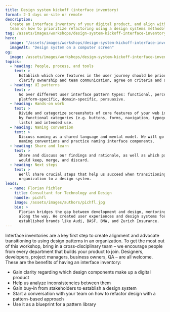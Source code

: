 ```yaml
---
title: Design system kickoff (interface inventory)
format: 2-3 days on-site or remote
description:
  Create an interface inventory of your digital product, and align with your
  team on how to prioritize refactoring using a design systems methodology.
tag: /assets/images/workshops/design-system-kickoff-interface-inventory/scissors.svg
hero:
  image: "/assets/images/workshops/design-system-kickoff-interface-inventory/design-system-kickoff-interface-inventory-hero.jpg"
  imageAlt: "Design system on a computer screen"
og:
  image: /assets/images/workshops/design-system-kickoff-interface-inventory/og-image.jpg
topics:
  - heading: People, process, and tools
    text: >
      Establish which core features in the user journey should be prioritized,
      clarify ownership and team communication, agree on criteria and a toolset.
  - heading: UI patterns
    text: >
      Go over different user interface pattern types: functional, perceptual,
      platform-specific, domain-specific, persuasive.
  - heading: Hands-on work
    text: >
      Divide and categorize screenshots of core features of your web interface
      by functional categories (e.g. buttons, forms, navigation, typography,
      lists) and intended use.
  - heading: Naming convention
    text: >
      Discuss naming as a shared language and mental model. We will go over
      naming conventions and practice naming interface components.
  - heading: Share and learn
    text: >
      Share and discuss our findings and rationale, as well as which patterns we
      would keep, merge, and discard.
  - heading: Next steps
    text: >
      We'll share crucial steps that help us succeed when transitioning an
      organization to a design system.
leads:
  - name: Florian Pichler
    title: Consultant for Technology and Design
    handle: pichfl
    image: /assets/images/authors/pichfl.jpg
    bio: >
      Florian bridges the gap between development and design, mentoring clients
      along the way. He created user experiences and design systems for
      established brands like Audi, BASF, BMW, and Zurich Insurance.
---
```


Interface inventories are a key first step to create alignment and advocate
transitioning to using design patterns in an organization. To get the most out
of this workshop, bring in a cross-disciplinary team – we encourage people from
every department that builds your product to join. Designers, developers,
project managers, business owners, QA – are all welcome. These are the benefits
of having an interface inventory:

- Gain clarity regarding which design components make up a digital product
- Help us analyze inconsistencies between them
- Gain buy-in from stakeholders to establish a design system
- Start a conversation with your team on how to refactor design with a
  pattern-based approach
- Use it as a blueprint for a pattern library

<!--break-->
